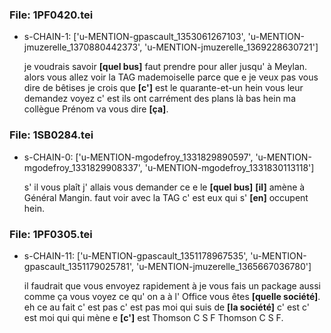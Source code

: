 ### File: 1PF0420.tei

 * s-CHAIN-1: ['u-MENTION-gpascault_1353061267103', 'u-MENTION-jmuzerelle_1370880442373', 'u-MENTION-jmuzerelle_1369228630721'] 

	 je voudrais savoir **[quel bus]** faut prendre pour aller jusqu' à Meylan. alors vous allez voir la TAG mademoiselle parce que e je veux pas vous dire de bêtises je crois que **[c']** est le quarante-et-un hein vous leur demandez voyez c' est ils ont carrément des plans là bas hein ma collègue Prénom va vous dire **[ça]**. 

### File: 1SB0284.tei

 * s-CHAIN-0: ['u-MENTION-mgodefroy_1331829890597', 'u-MENTION-mgodefroy_1331829908337', 'u-MENTION-mgodefroy_1331830113118'] 

	 s' il vous plaît j' allais vous demander ce e le **[quel bus]** **[il]** amène à Général Mangin. faut voir avec la TAG c' est eux qui s' **[en]** occupent hein. 

### File: 1PF0305.tei

 * s-CHAIN-11: ['u-MENTION-gpascault_1351178967535', 'u-MENTION-gpascault_1351179025781', 'u-MENTION-jmuzerelle_1365667036780'] 

	 il faudrait que vous envoyez rapidement à je vous fais un package aussi comme ça vous voyez ce qu' on a à l' Office vous êtes **[quelle société]**. eh ce au fait c' est pas c' est pas moi qui suis de **[la société]** c' est c' est moi qui qui mène e **[c']** est Thomson C S F Thomson C S F. 

